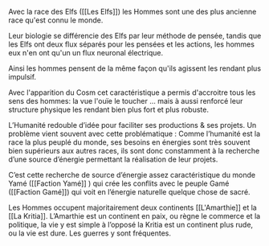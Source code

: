 Avec la race des Elfs ([[Les Elfs]]) les Hommes sont une des plus ancienne race qu'est connu le monde.

Leur biologie se différencie des Elfs par leur méthode de pensée, tandis que les Elfs ont deux flux séparés pour les pensées et les actions, les hommes eux n'en ont qu'un un flux neuronal électrique.

Ainsi les hommes pensent de la même façon qu'ils agissent les rendant plus impulsif.

Avec l'apparition du Cosm cet caractéristique a permis d'accroitre tous les sens des hommes: la vue l'ouïe le toucher ... mais à aussi renforcé leur structure physique les rendant bien plus fort et plus robuste.

L’Humanité redouble d’idée pour faciliter ses productions & ses projets. Un problème vient souvent avec cette problématique : Comme l’humanité est la race la plus peuplé du monde, ses besoins en énergies sont très souvent bien supérieurs aux autres races, ils sont donc constamment à la recherche d’une source d’énergie permettant la réalisation de leur projets.

C’est cette recherche de source d’énergie assez caractéristique du monde Yamé ([[Faction Yamé]] ) qui crée les conflits avec le peuple Gamé ([[Faction Gamé]]) qui voit en l’énergie naturelle quelque chose de sacré.


Les Hommes occupent majoritairement deux continents [[L'Amarthie]] et la [[La Kritia]]. L’Amarthie est un continent en paix, ou règne le commerce et la politique, la vie y est simple à l’opposé la Kritia est un continent plus rude, ou la vie est dure. Les guerres y sont fréquentes.





